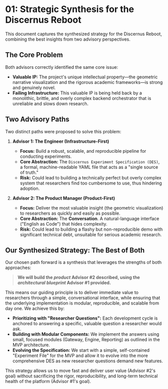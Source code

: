 # 01: Strategic Synthesis for the Discernus Reboot

This document captures the synthesized strategy for the Discernus Reboot, combining the best insights from two advisory perspectives.

## The Core Problem

Both advisors correctly identified the same core issue:
- **Valuable IP:** The project's unique intellectual property—the geometric narrative visualization and the rigorous academic frameworks—is strong and genuinely novel.
- **Failing Infrastructure:** This valuable IP is being held back by a monolithic, brittle, and overly complex backend orchestrator that is unreliable and slows down research.

## Two Advisory Paths

Two distinct paths were proposed to solve this problem:

1.  **Advisor 1: The Engineer (Infrastructure-First)**
    - **Focus:** Build a robust, scalable, and reproducible pipeline for conducting experiments.
    - **Core Abstraction:** The `Discernus Experiment Specification (DES)`, a formal, machine-readable YAML file that acts as a "single source of truth."
    - **Risk:** Could lead to building a technically perfect but overly complex system that researchers find too cumbersome to use, thus hindering adoption.

2.  **Advisor 2: The Product Manager (Product-First)**
    - **Focus:** Deliver the most valuable insight (the geometric visualization) to researchers as quickly and easily as possible.
    - **Core Abstraction:** The **Conversation**. A natural-language interface ("English as Code") that hides complexity.
    - **Risk:** Could lead to building a flashy but non-reproducible demo with significant technical debt, unsuitable for serious academic research.

## Our Synthesized Strategy: The Best of Both

Our chosen path forward is a synthesis that leverages the strengths of both approaches:

> **We will build the *product* Advisor #2 described, using the *architectural blueprint* Advisor #1 provided.**

This means our guiding principle is to deliver immediate value to researchers through a simple, conversational interface, while ensuring that the underlying implementation is modular, reproducible, and scalable from day one. We achieve this by:
- **Prioritizing with "Researcher Questions":** Each development cycle is anchored to answering a specific, valuable question a researcher would ask.
- **Building with Modular Components:** We implement the answers using small, focused modules (Gateway, Engine, Reporting) as outlined in the MVP architecture.
- **Evolving the Specification:** We start with a simple, self-contained "Experiment File" for the MVP and allow it to evolve into the more comprehensive DES as new researcher questions demand new features.

This strategy allows us to move fast and deliver user value (Advisor #2's goal) without sacrificing the rigor, reproducibility, and long-term technical health of the platform (Advisor #1's goal). 